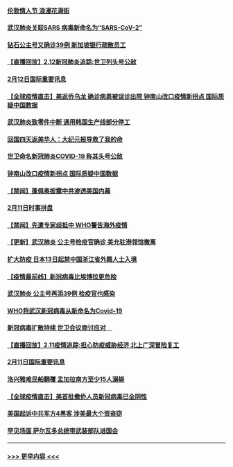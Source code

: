 #### [伦敦情人节 浪漫花满街](../pages/prog202/a102775786.md?t=02130611) 
#### [武汉肺炎关联SARS 病毒新命名为“SARS-CoV-2”](../pages/prog202/a102775719.md?t=02130611) 
#### [钻石公主号又确诊39例 新加坡银行疏散员工](../pages/prog202/a102775691.md?t=02130611) 
#### [【直播回放】2.12新冠肺炎追踪:世卫列头号公敌](../pages/prog202/a102775541.md?t=02130611) 
#### [2月12日国际重要讯息](../pages/prog202/a102775437.md?t=02130611) 
#### [【全球疫情直击】美返侨乌龙 确诊病患被误诊出院 钟南山改口疫情新拐点 国际质疑中国数据](../pages/prog202/a102775378.md?t=02130611) 
#### [武汉肺炎致零件中断 通用韩国生产线部分停工](../pages/prog202/a102775365.md?t=02130611) 
#### [回国四天返美华人：大纪元报导救了我的命](../pages/prog202/a102775342.md?t=02130611) 
#### [世卫命名新冠肺炎COVID-19 称其头号公敌](../pages/prog202/a102775196.md?t=02130611) 
#### [钟南山改口疫情新拐点 国际质疑中国数据](../pages/prog202/a102775178.md?t=02130611) 
#### [【禁闻】蓬佩奥披露中共渗透美国内幕](../pages/prog202/a102775129.md?t=02130611) 
#### [2月11日时事拼盘](../pages/prog202/a102775140.md?t=02130611) 
#### [【禁闻】先遣专家组抵中 WHO警告海外疫情](../pages/prog202/a102775112.md?t=02130611) 
#### [【更新】武汉肺炎 公主号检疫官确诊 美允驻港领馆撤离](../pages/prog202/a102770740.md?t=02130611) 
#### [扩大防疫 日本13日起禁中国浙江省外籍人士入境](../pages/prog202/a102775051.md?t=02130611) 
#### [【疫情最前线】新冠病毒比埃博拉更危险](../pages/prog202/a102775043.md?t=02130611) 
#### [武汉肺炎 公主号再添39例 检疫官也感染](../pages/prog202/a102775031.md?t=02130611) 
#### [WHO将武汉新冠病毒从新命名为Covid-19](../pages/prog202/a102774891.md?t=02130611) 
#### [新冠病毒扩散持续 世卫会议商讨应对　](../pages/prog202/a102774850.md?t=02130611) 
#### [【直播回放】2.11疫情追踪:担心防疫威胁经济 北上广深冒险复工](../pages/prog202/a102774741.md?t=02130611) 
#### [2月11日国际重要讯息](../pages/prog202/a102774621.md?t=02130611) 
#### [洛兴雅难民船翻覆 孟加拉南方至少15人溺毙](../pages/prog202/a102774586.md?t=02130611) 
#### [【全球疫情直击】美首批撤侨人员新冠病毒已全阴性](../pages/prog202/a102774523.md?t=02130611) 
#### [美国起诉中共军方4黑客 涉美最大个资盗窃](../pages/prog202/a102774508.md?t=02130611) 
#### [罕见场面  萨尔瓦多总统带武装部队进国会](../pages/prog202/a102774494.md?t=02130611) 

----
#### [ >>> 更早内容 <<< ](../indexes/prog202-earlier.md)
